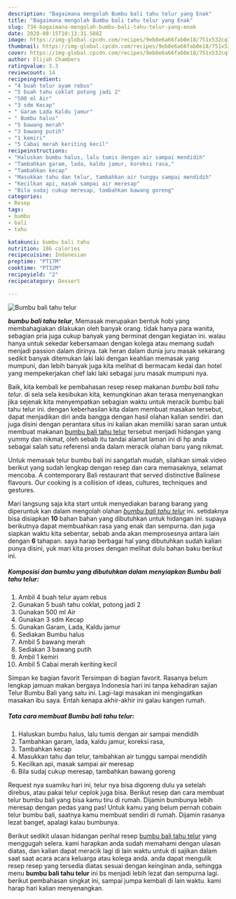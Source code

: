 ```yaml
---
description: "Bagaimana mengolah Bumbu bali tahu telur yang Enak"
title: "Bagaimana mengolah Bumbu bali tahu telur yang Enak"
slug: 734-bagaimana-mengolah-bumbu-bali-tahu-telur-yang-enak
date: 2020-08-15T10:13:31.588Z
image: https://img-global.cpcdn.com/recipes/9eb8e6a66fab0e18/751x532cq70/bumbu-bali-tahu-telur-foto-resep-utama.jpg
thumbnail: https://img-global.cpcdn.com/recipes/9eb8e6a66fab0e18/751x532cq70/bumbu-bali-tahu-telur-foto-resep-utama.jpg
cover: https://img-global.cpcdn.com/recipes/9eb8e6a66fab0e18/751x532cq70/bumbu-bali-tahu-telur-foto-resep-utama.jpg
author: Elijah Chambers
ratingvalue: 3.3
reviewcount: 14
recipeingredient:
- "4 buah telur ayam rebus"
- "5 buah tahu coklat potong jadi 2"
- "500 ml Air"
- "3 sdm Kecap"
- " Garam Lada Kaldu jamur"
- " Bumbu halus"
- "5 bawang merah"
- "3 bawang putih"
- "1 kemiri"
- "5 Cabai merah keriting kecil"
recipeinstructions:
- "Haluskan bumbu halus, lalu tumis dengan air sampai mendidih"
- "Tambahkan garam, lada, kaldu jamur, koreksi rasa,"
- "Tambahkan kecap"
- "Masukkan tahu dan telur, tambahkan air tunggu sampai mendidih"
- "Kecilkan api, masak sampai air meresap"
- "Bila sudaj cukup meresap, tambahkan bawang goreng"
categories:
- Resep
tags:
- bumbu
- bali
- tahu

katakunci: bumbu bali tahu 
nutrition: 186 calories
recipecuisine: Indonesian
preptime: "PT17M"
cooktime: "PT32M"
recipeyield: "2"
recipecategory: Dessert

---
```



![Bumbu bali tahu telur](https://img-global.cpcdn.com/recipes/9eb8e6a66fab0e18/751x532cq70/bumbu-bali-tahu-telur-foto-resep-utama.jpg)

<b><i>bumbu bali tahu telur</i></b>, Memasak merupakan bentuk hobi yang membahagiakan dilakukan oleh banyak orang. tidak hanya para wanita, sebagian pria juga cukup banyak yang berminat dengan kegiatan ini. walau hanya untuk sekedar kebersamaan dengan kolega atau memang sudah menjadi passion dalam dirinya. tak heran dalam dunia juru masak sekarang sedikit banyak ditemukan laki laki dengan keahlian memasak yang mumpuni, dan lebih banyak juga kita melihat di bermacam kedai dan hotel yang mempekerjakan chef laki laki sebagai juru masak mumpuni nya.

Baik, kita kembali ke pembahasan resep resep makanan <i>bumbu bali tahu telur</i>. di sela sela kesibukan kita, kemungkinan akan terasa menyenangkan jika sejenak kita menyempatkan sebagian waktu untuk meracik bumbu bali tahu telur ini. dengan keberhasilan kita dalam membuat masakan tersebut, dapat menjadikan diri anda bangga dengan hasil olahan kalian sendiri. dan juga disini dengan perantara situs ini kalian akan memiliki saran saran untuk membuat makanan <u>bumbu bali tahu telur</u> tersebut menjadi hidangan yang yummy dan nikmat, oleh sebab itu tandai alamat laman ini di hp anda sebagai salah satu referensi anda dalam meracik olahan baru yang nikmat.

Untuk memasak telur bumbu bali ini sangatlah mudah, silahkan simak video berikut yang sudah lengkap dengan resep dan cara memasaknya, selamat mencoba. A contemporary Bali restaurant that served distinctive Balinese flavours. Our cooking is a collision of ideas, cultures, techniques and gestures.


Mari langsung saja kita start untuk menyediakan barang barang yang diperuntuk kan dalam mengolah olahan <u><i>bumbu bali tahu telur</i></u> ini. setidaknya bisa disiapkan <b>10</b> bahan bahan yang dibutuhkan untuk hidangan ini. supaya berikutnya dapat membuahkan rasa yang enak dan sempurna. dan juga siapkan waktu kita sebentar, sebab anda akan memprosesnya antara lain dengan <b>6</b> tahapan. saya harap berbagai hal yang dibutuhkan sudah kalian punya disini, yuk mari kita proses dengan melihat dulu bahan baku berikut ini.

<!--inarticleads1-->

##### Komposisi dan bumbu yang dibutuhkan dalam menyiapkan Bumbu bali tahu telur:

1. Ambil 4 buah telur ayam rebus
1. Gunakan 5 buah tahu coklat, potong jadi 2
1. Gunakan 500 ml Air
1. Gunakan 3 sdm Kecap
1. Gunakan  Garam, Lada, Kaldu jamur
1. Sediakan  Bumbu halus
1. Ambil 5 bawang merah
1. Sediakan 3 bawang putih
1. Ambil 1 kemiri
1. Ambil 5 Cabai merah keriting kecil


Simpan ke bagian favorit Tersimpan di bagian favorit. Rasanya belum lengkap jamuan makan bergaya Indonesia hari ini tanpa kehadiran sajian Telur Bumbu Bali yang satu ini. Lagi-lagi masakan ini mengingatkan masakan ibu saya. Entah kenapa akhir-akhir ini galau kangen rumah. 

<!--inarticleads2-->

##### Tata cara membuat Bumbu bali tahu telur:

1. Haluskan bumbu halus, lalu tumis dengan air sampai mendidih
1. Tambahkan garam, lada, kaldu jamur, koreksi rasa,
1. Tambahkan kecap
1. Masukkan tahu dan telur, tambahkan air tunggu sampai mendidih
1. Kecilkan api, masak sampai air meresap
1. Bila sudaj cukup meresap, tambahkan bawang goreng


Request nya suamiku hari ini, telur nya bisa digoreng dulu ya setelah direbus, atau pakai telur ceplok juga bisa. Berikut resep dan cara membuat telur bumbu bali yang bisa kamu tiru di rumah. Dijamin bumbunya lebih meresap dengan pedas yang pas! Untuk kamu yang belum pernah cobain telur bumbu bali, saatnya kamu membuat sendiri di rumah. Dijamin rasanya lezat banget, apalagi kalau bumbunya. 

Berikut sedikit ulasan hidangan perihal resep <u>bumbu bali tahu telur</u> yang menggugah selera. kami harapkan anda sudah memahami dengan ulasan diatas, dan kalian dapat meracik lagi di lain waktu untuk di sajikan dalam saat saat acara acara keluarga atau kolega anda. anda dapat mengulik resep resep yang tersedia diatas sesuai dengan keinginan anda, sehingga menu <b>bumbu bali tahu telur</b> ini bs menjadi lebih lezat dan sempurna lagi. berikut pembahasan singkat ini, sampai jumpa kembali di lain waktu. kami harap hari kalian menyenangkan.
